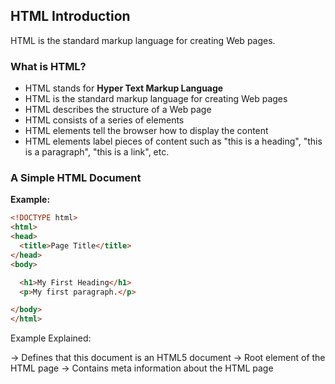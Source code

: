 ## HTML Introduction
HTML is the standard markup language for creating Web pages.

### What is HTML?
- HTML stands for **Hyper Text Markup Language**  
- HTML is the standard markup language for creating Web pages  
- HTML describes the structure of a Web page  
- HTML consists of a series of elements  
- HTML elements tell the browser how to display the content  
- HTML elements label pieces of content such as "this is a heading", "this is a paragraph", "this is a link", etc.


### A Simple HTML Document
**Example:**

```html
<!DOCTYPE html>
<html>
<head>
  <title>Page Title</title>
</head>
<body>

  <h1>My First Heading</h1>
  <p>My first paragraph.</p>

</body>
</html>

```
Example Explained:

<!DOCTYPE html> → Defines that this document is an HTML5 document

<html> → Root element of the HTML page

<head> → Contains meta information about the HTML page

<title> → Specifies a title for the HTML page (shown in browser tab)

<body> → Container for all visible content like headings, paragraphs, images, links, etc.

< h1>  → Defines a large heading

< p > → Defines a paragraph 




## What is an HTML Element?

An HTML element is defined by a start tag, some content, and an end tag:

```html
<tagname> Content goes here... </tagname>```





